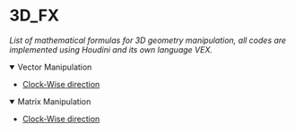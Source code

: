 # 3D_FX
_List of mathematical formulas for 3D geometry manipulation, all codes are implemented using Houdini and its own language VEX._

<details open>
<summary>Vector Manipulation</summary>

- [Clock-Wise direction]()

</details>


<details open>
<summary>Matrix Manipulation</summary>

- [Clock-Wise direction]()

</details>
